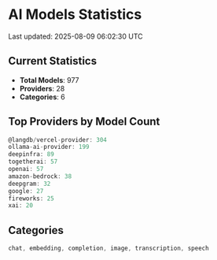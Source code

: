 # AI Models Statistics

Last updated: 2025-08-09 06:02:30 UTC

## Current Statistics

- **Total Models**: 977
- **Providers**: 28
- **Categories**: 6

## Top Providers by Model Count

```javascript
@langdb/vercel-provider: 304
ollama-ai-provider: 199
deepinfra: 89
togetherai: 57
openai: 57
amazon-bedrock: 38
deepgram: 32
google: 27
fireworks: 25
xai: 20
```

## Categories

```javascript
chat, embedding, completion, image, transcription, speech
```
